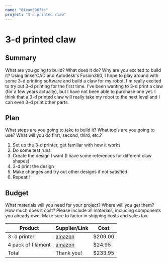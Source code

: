 ```yaml
---
name: "@team596ftc"
project: "3-d printed claw"
---
```


# 3-d printed claw

## Summary

What are you going to build? What does it do? Why are you excited to build it?
Using tinkerCAD and Autodesk's Fusion360, I hope to play around with some 3-d printing software and build a claw for my robot. I'm really excited to try out 3-d printing for the first time.
I've been wanting to 3-d print a claw (for a few years actually), but I have not been able to purchase one yet. I think that a 3-d printed claw will really take my robot to the next level and I can even 3-d print other parts.

## Plan

What steps are you going to take to build it? What tools are you going to use? What will you do first, second, third, etc.?
1. Set up the 3-d printer, get familiar with how it works
2. Do some test runs
3. Create the design I want (I have some references for different claw shapes)
4. 3-d print the design
5. Make changes and try out other designs if not satisfied
6. Repeat!!

## Budget

What materials will you need for your project? Where will you get them? How much does it cost? Please include all materials, including components you already own. Make sure to factor in shipping costs and sales tax.

| Product         | Supplier/Link                         | Cost   |
| --------------- | ------------------------------------- | ------ |
| 3-d printer   | [amazon](https://www.amazon.com/dp/B0B7W84K9P/ref=sspa_dk_detail_0?pd_rd_i=B0B7W84K9P&pd_rd_w=YDx4L&content-id=amzn1.sym.46bad5f6-1f0a-4167-9a8b-c8a82fa48a54&pf_rd_p=46bad5f6-1f0a-4167-9a8b-c8a82fa48a54&pf_rd_r=V6P4WMDBD8JQKKXQVYK6&pd_rd_wg=dwgwb&pd_rd_r=9f8d0dcb-d581-484a-a487-38d2e93be42d&s=industrial&sp_csd=d2lkZ2V0TmFtZT1zcF9kZXRhaWw&spLa=ZW5jcnlwdGVkUXVhbGlmaWVyPUFRNTRFUzVFOVBTTlYmZW5jcnlwdGVkSWQ9QTAxNzQ3MjlHSU40VTlBVjNRVlYmZW5jcnlwdGVkQWRJZD1BMDk0NjcyMTNDMkdQOUlXOTc5SUEmd2lkZ2V0TmFtZT1zcF9kZXRhaWwmYWN0aW9uPWNsaWNrUmVkaXJlY3QmZG9Ob3RMb2dDbGljaz10cnVl&th=1) | $209.00 |
| 4 pack of filament | [amazon](https://www.amazon.com/Gizmo-Dorks-Filament-Printers-1-75mm/dp/B074W1XFRX/ref=d_bmx_dp_498cxron_sccl_4_1/138-2271719-5126418?pd_rd_w=rKkuA&content-id=amzn1.sym.7ee0b8bd-6e91-49e1-a580-2818f27014e3&pf_rd_p=7ee0b8bd-6e91-49e1-a580-2818f27014e3&pf_rd_r=ZZES271K4HFKK3Y1FJ47&pd_rd_wg=asZK4&pd_rd_r=f2fd4f56-76a9-4e4e-89b9-ea44ec27200d&pd_rd_i=B074W1XFRX&psc=1) | $24.95 |
| Total           |          Thank you!                  | $233.95 |
